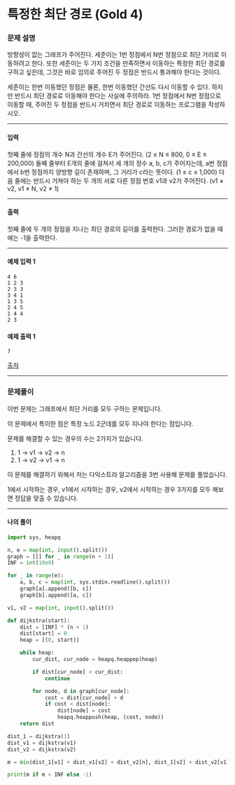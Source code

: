 # 특정한 최단 경로 (Gold 4)

### 문제 설명

방향성이 없는 그래프가 주어진다. 세준이는 1번 정점에서 N번 정점으로 최단 거리로 이동하려고 한다. 또한 세준이는 두 가지 조건을 만족하면서 이동하는 특정한 최단 경로를 구하고 싶은데, 그것은 바로 임의로 주어진 두 정점은 반드시 통과해야 한다는 것이다.   

세준이는 한번 이동했던 정점은 물론, 한번 이동했던 간선도 다시 이동할 수 있다. 하지만 반드시 최단 경로로 이동해야 한다는 사실에 주의하라. 1번 정점에서 N번 정점으로 이동할 때, 주어진 두 정점을 반드시 거치면서 최단 경로로 이동하는 프로그램을 작성하시오.

---

#### 입력

첫째 줄에 정점의 개수 N과 간선의 개수 E가 주어진다. (2 ≤ N ≤ 800, 0 ≤ E ≤ 200,000) 둘째 줄부터 E개의 줄에 걸쳐서 세 개의 정수 a, b, c가 주어지는데, a번 정점에서 b번 정점까지 양방향 길이 존재하며, 그 거리가 c라는 뜻이다. (1 ≤ c ≤ 1,000) 다음 줄에는 반드시 거쳐야 하는 두 개의 서로 다른 정점 번호 v1과 v2가 주어진다. (v1 ≠ v2, v1 ≠ N, v2 ≠ 1)

---

#### 출력

첫째 줄에 두 개의 정점을 지나는 최단 경로의 길이를 출력한다. 그러한 경로가 없을 때에는 -1을 출력한다.

---

#### 예제 입력 1

~~~
4 6
1 2 3
2 3 3
3 4 1
1 3 5
2 4 5
1 4 4
2 3
~~~

#### 예제 출력 1

~~~
7
~~~

[출처](https://www.acmicpc.net/problem/1504)

---

### 문제풀이

이번 문제는 그래프에서 최단 거리를 모두 구하는 문제입니다.   

이 문제에서 특이한 점은 특정 노드 2군데를 모두 지나야 한다는 점입니다.   

문제를 해결할 수 있는 경우의 수는 2가지가 있습니다.   

1. 1 -> v1 -> v2 -> n
2. 1 -> v2 -> v1 -> n

이 문제를 해결하기 위해서 저는 다익스트라 알고리즘을 3번 사용해 문제를 풀었습니다.   

1에서 시작하는 경우, v1에서 시작하는 경우, v2에서 시작하는 경우 3가지를 모두 해보면 정답을 맞출 수 있습니다.   

---

#### 나의 풀이

~~~python
import sys, heapq

n, e = map(int, input().split())
graph = [[] for _ in range(n + 1)]
INF = int(10e9)

for _ in range(e):
    a, b, c = map(int, sys.stdin.readline().split())
    graph[a].append([b, c])
    graph[b].append([a, c])

v1, v2 = map(int, input().split())

def dijkstra(start):
    dist = [INF] * (n + 1)
    dist[start] = 0
    heap = [(0, start)]

    while heap:
        cur_dist, cur_node = heapq.heappop(heap)

        if dist[cur_node] < cur_dist:
            continue

        for node, d in graph[cur_node]:
            cost = dist[cur_node] + d
            if cost < dist[node]:
                dist[node] = cost
                heapq.heappush(heap, (cost, node))
    return dist

dist_1 = dijkstra(1)
dist_v1 = dijkstra(v1)
dist_v2 = dijkstra(v2)

m = min(dist_1[v1] + dist_v1[v2] + dist_v2[n], dist_1[v2] + dist_v2[v1] + dist_v1[n])

print(m if m < INF else -1)
~~~
